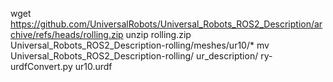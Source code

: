 wget https://github.com/UniversalRobots/Universal_Robots_ROS2_Description/archive/refs/heads/rolling.zip
unzip rolling.zip Universal_Robots_ROS2_Description-rolling/meshes/ur10/*
mv Universal_Robots_ROS2_Description-rolling/ ur_description/
ry-urdfConvert.py ur10.urdf
